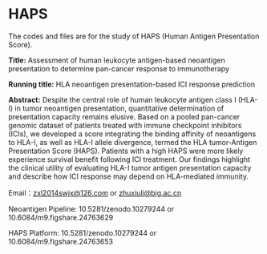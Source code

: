 # HAPS
The codes and files are for the study of HAPS (Human Antigen Presentation Score).

**Title:**
Assessment of human leukocyte antigen-based neoantigen presentation to determine pan-cancer response to immunotherapy

**Running title:**
HLA neoantigen presentation-based ICI response prediction

**Abstract:**
Despite the central role of human leukocyte antigen class I (HLA-I) in tumor neoantigen presentation, quantitative determination of presentation capacity remains elusive. Based on a pooled pan-cancer genomic dataset of patients treated with immune checkpoint inhibitors (ICIs), we developed a score integrating the binding affinity of neoantigens to HLA-I, as well as HLA-I allele divergence, termed the HLA tumor-Antigen Presentation Score (HAPS). Patients with a high HAPS were more likely experience survival benefit following ICI treatment. Our findings highlight the clinical utility of evaluating HLA-I tumor antigen presentation capacity and describe how ICI response may depend on HLA-mediated immunity.

Email：zxl2014swjx@126.com or zhuxiuli@big.ac.cn

Neoantigen Pipeline: 10.5281/zenodo.10279244 or 10.6084/m9.figshare.24763629

HAPS Platform: 10.5281/zenodo.10279244 or 10.6084/m9.figshare.24763653
